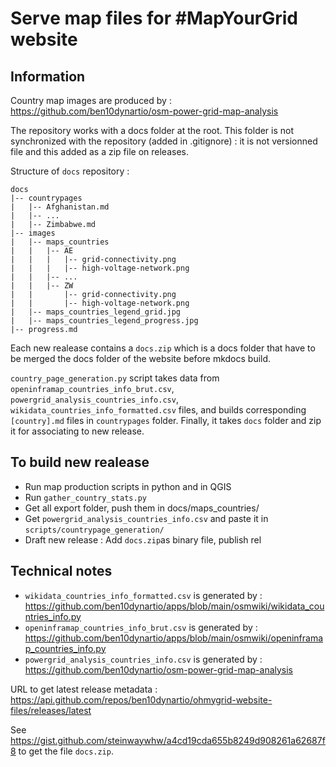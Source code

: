 # Serve map files for #MapYourGrid website

## Information

Country map images are produced by : https://github.com/ben10dynartio/osm-power-grid-map-analysis

The repository works with a docs folder at the root. This folder is not synchronized with the repository (added in .gitignore) : it is not versionned file and this added as a zip file on releases.

Structure of `docs` repository :
```
docs
|-- countrypages
|   |-- Afghanistan.md
|   |-- ...
|   |-- Zimbabwe.md
|-- images
|   |-- maps_countries
|   |   |-- AE
|   |   |   |-- grid-connectivity.png
|   |   |   |-- high-voltage-network.png
|   |   |-- ...
|   |   |-- ZW
|   |       |-- grid-connectivity.png
|   |       |-- high-voltage-network.png
|   |-- maps_countries_legend_grid.jpg
|   |-- maps_countries_legend_progress.jpg
|-- progress.md
```

Each new realease contains a `docs.zip` which is a docs folder that have to be merged the docs folder of the website before mkdocs build.

`country_page_generation.py` script takes data from `openinframap_countries_info_brut.csv`, `powergrid_analysis_countries_info.csv`, `wikidata_countries_info_formatted.csv` files, and builds corresponding `[country].md` files in `countrypages` folder. Finally, it takes `docs` folder and zip it for associating to new release.

## To build new realease

* Run map production scripts in python and in QGIS
* Run `gather_country_stats.py`
* Get all export folder, push them in docs/maps_countries/
* Get `powergrid_analysis_countries_info.csv` and paste it in `scripts/countrypage_generation/`
* Draft new release : Add `docs.zip`as binary file, publish rel


## Technical notes

* `wikidata_countries_info_formatted.csv` is generated by : https://github.com/ben10dynartio/apps/blob/main/osmwiki/wikidata_countries_info.py
* `openinframap_countries_info_brut.csv` is generated by : https://github.com/ben10dynartio/apps/blob/main/osmwiki/openinframap_countries_info.py
* `powergrid_analysis_countries_info.csv` is generated by : https://github.com/ben10dynartio/osm-power-grid-map-analysis

URL to get latest release metadata : https://api.github.com/repos/ben10dynartio/ohmygrid-website-files/releases/latest

See https://gist.github.com/steinwaywhw/a4cd19cda655b8249d908261a62687f8 to get the file `docs.zip`.

